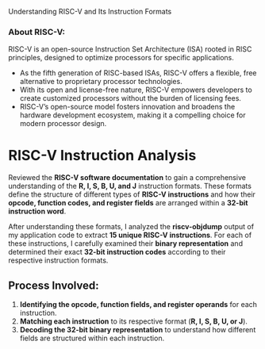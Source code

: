  Understanding RISC-V and Its Instruction Formats

### About RISC-V:
RISC-V is an open-source Instruction Set Architecture (ISA) rooted in RISC principles, designed to optimize processors for specific applications.

- As the fifth generation of RISC-based ISAs, RISC-V offers a flexible, free alternative to proprietary processor technologies.
- With its open and license-free nature, RISC-V empowers developers to create customized processors without the burden of licensing fees.
- RISC-V’s open-source model fosters innovation and broadens the hardware development ecosystem, making it a compelling choice for modern processor design.

# RISC-V Instruction Analysis  

Reviewed the **RISC-V software documentation** to gain a comprehensive understanding of the **R, I, S, B, U, and J** instruction formats. These formats define the structure of different types of **RISC-V instructions** and how their **opcode, function codes, and register fields** are arranged within a **32-bit instruction word**.  

After understanding these formats, I analyzed the **riscv-objdump** output of my application code to extract **15 unique RISC-V instructions**. For each of these instructions, I carefully examined their **binary representation** and determined their exact **32-bit instruction codes** according to their respective instruction formats.  

## Process Involved:  

1. **Identifying the opcode, function fields, and register operands** for each instruction.  
2. **Matching each instruction** to its respective format (**R, I, S, B, U, or J**).  
3. **Decoding the 32-bit binary representation** to understand how different fields are structured within each instruction.  


